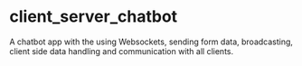 # client_server_chatbot
A chatbot app with the using Websockets, sending form data, broadcasting, client side data handling and communication with all clients.
